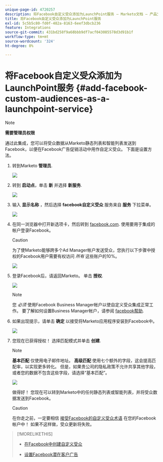 ```yaml
---
unique-page-id: 4720257
description: 将Facebook自定义受众添加为LaunchPoint服务 — Marketo文档 — 产品文档
title: 将Facebook自定义受众添加为LaunchPoint服务
exl-id: 5c5b5c80-fd0f-482a-8163-6eef3dbcb236
feature: Integrations
source-git-commit: 431bd258f9a68bbb9df7acf043085578d3d91b1f
workflow-type: tm+mt
source-wordcount: '324'
ht-degree: 0%

---
```


# 将Facebook自定义受众添加为LaunchPoint服务 {#add-facebook-custom-audiences-as-a-launchpoint-service}

>[!NOTE]
>
>**需要管理员权限**

通过此集成，您可以将受众数据从Marketo静态列表和智能列表发送到Facebook，以便在Facebook广告促销活动中用作自定义受众。 下面是设置方法。

1. 转到Marketo **管理员**.

   ![](assets/image2016-11-29-10-3a50-3a29.png)

1. 转到 **启动点**，单击 **新** 并选择 **新服务**.

   ![](assets/image2016-11-29-10-3a51-3a11.png)

1. 输入 **显示名称** ，然后选择 **facebook自定义受众** 服务来自 **服务** 下拉菜单。

   ![](assets/image2016-11-29-12-3a51-3a8.png)

1. 在同一浏览器中打开新选项卡，然后转到 [facebook.com](https://www.facebook.com/). 使用要用于集成的帐户登录Facebook。

   >[!CAUTION]
   >
   >为了使Marketo能够跨多个Ad Manager帐户发送受众，您执行以下步骤中授权的Facebook用户需要有权访问 *所有* 这些账户的10%。

   ![](assets/image2016-11-29-10-3a52-3a29.png)

1. 登录Facebook后，请返回Marketo。 单击 **授权**.

   ![](assets/fb-custom-authorize-hand.png)

   >[!NOTE]
   >
   >您 _必须_ 使用Facebook Business Manager帐户以使自定义受众集成正常工作。 要了解如何设置Business Manager帐户，请参阅 [facebook帮助](https://www.facebook.com/business/help/1710077379203657).

1. 如果出现提示，请单击 **确定** 以接受将Marketo应用程序安装到Facebook中。

   ![](assets/image2016-11-29-10-3a56-3a3.png)

1. 您现在已获得授权！ 选择匹配模式并单击 **创建**.

   >[!NOTE]
   >
   >**基本匹配** 仅使用电子邮件地址。 **高级匹配** 使用七个额外的字段，这会提高匹配率，以实现更多转化。 但是，如果贵公司的隐私政策不允许共享其他字段，或者您的数据不包含这些字段，请选择“基本匹配”。

   ![](assets/fb-custom-adv-matching-hands.png)

   做得好！ 您现在可以转到Marketo中的任何静态列表或智能列表，并将受众数据发送到Facebook。

   >[!CAUTION]
   >
   >在你走之前，一定要相信 [接受Facebook的自定义受众术语](https://www.facebook.com/ads/manage/customaudiences/tos.php) 在您的Facebook帐户中！ 如果不这样做，受众更新将失败。

>[!MORELIKETHIS]
>
>* [在Facebook中创建自定义受众](/help/marketo/product-docs/demand-generation/facebook/create-a-custom-audience-in-facebook.md)
>
>* [设置Facebook潜在客户广告](/help/marketo/product-docs/demand-generation/facebook/set-up-facebook-lead-ads.md)
